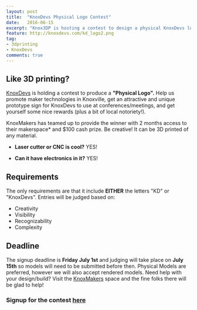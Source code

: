 ```yaml
---
layout: post
title:  "KnoxDevs Physical Logo Contest"
date:   2016-06-15
excerpt: "Knox3DP is hosting a contest to design a physical KnoxDevs logo for the chance to win $100 and 2 free months of KnoxMakers membership!"
feature: http://knoxdevs.com/kd_logo2.png
tag:
- 3dprinting
- KnoxDevs
comments: true
---
```


## Like 3D printing?
[KnoxDevs](http://knoxdevs.com) is holding a contest to produce a __"Physical Logo".__  Help us promote maker technologies in Knoxville, get an attractive and unique prototype sign for KnoxDevs to use at conferences/meetings, and get yourself some nice rewards (plus a bit of local notoriety!).

KnoxMakers has teamed up to provide the winner with 2 months access to their makerspace* and $100 cash prize.
Be creative!  It can be 3D printed of any material.  

- __Laser cutter or CNC is cool?__ YES!

- __Can it have electronics in it?__ YES!

## Requirements
The only requirements are that it include __EITHER__ the letters "KD" or "KnoxDevs".
Entries will be judged based on:
- Creativity
- Visibility
- Recognizability
- Complexity

## Deadline
The signup deadline is __Friday July 1st__ and judging will take place on __July 15th__ so models will need to be submitted before then.  Physical Models are preferred, however we will also accept rendered models.
Need help with your design/build?  Visit the [KnoxMakers](https://knoxmakers.org/) space and the fine folks there will be glad to help!

### Signup for the contest [here](http://goo.gl/forms/PzpZcc4jhfX4lMi42)
